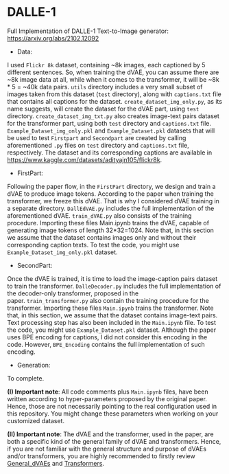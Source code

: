 # DALLE-1
Full Implementation of DALLE-1 Text-to-Image generator: https://arxiv.org/abs/2102.12092

* Data:

I used `Flickr 8k` dataset, containing ~8k images, each captioned by 5 different sentences. So, when training the dVAE, you can assume there are ~8k image data at all, while when it comes to the transformer, it will be ~8k * 5 = ~40k data pairs. `utils` directory includes a very small subset of images taken from this dataset (`test` directory), along with `captions.txt` file that contains all captions for the dataset. `create_dataset_img_only.py`, as its name suggests, will create the dataset for the dVAE part, using `test` directory. `create_dataset_img_txt.py` also creates image-text pairs dataset for the transformer part, using both `test` directory and `captions.txt` file. `Example_Dataset_img_only.pkl` and `Example_Dataset.pkl` datasets that will be used to test `Firstpart` and `Secondpart` are created by calling aforementioned `.py` files on `test` directory and `captions.txt` file, respectively. The dataset and its corresponding captions are available in https://www.kaggle.com/datasets/adityajn105/flickr8k.


* FirstPart:

Following the paper flow, in the `FirstPart` directory, we design and train a dVAE to produce image tokens. According to the paper when training the transformer, we freeze this dVAE. That is why I considered dVAE training in a separate directory. `DallEdVAE.py` includes the full implementation of the aforementioned dVAE. `train_dVAE.py` also consists of the training procedure. Importing these files Main.ipynb trains the dVAE, capable of generating image tokens of length 32*32=1024. Note that, in this section we assume that the dataset contains images only and without their corresponding caption texts. To test the code, you might use `Example_Dataset_img_only.pkl` dataset.

* SecondPart:

Once the dVAE is trained, it is time to load the image-caption pairs dataset to train the transformer. `DalleDecoder.py` includes the full implementation of the decoder-only transformer, proposed in the paper. `train_transformer.py` also contain the training procedure for the transformer. Importing these files `Main.ipynb` trains the transformer. Note that, in this section, we assume that the dataset contains image-text pairs. Text processing step has also been included in the `Main.ipynb` file. To test the code, you might use `Example_Dataset.pkl` dataset. Although the paper uses BPE encoding for captions, I did not consider this encoding in the code. However, `BPE_Encoding` contains the full implementation of such encoding.

* Generation:

To complete.

**(I) Important note**: All code comments plus `Main.ipynb` files, have been written according to hyper-parameters proposed by the original paper. Hence, those are not necessarily pointing to the real configuration used in this repository. You might change these parameters when working on your customized dataset.

**(II) Important note**: The dVAE and the transformer, used in the paper, are both a specific kind of the general family of dVAE and transformers. Hence, if you are not familiar with the general structure and purpose of dVAEs and/or transformers, you are highly recommended to firstly review [General_dVAEs](https://github.com/MohammadMahdiGhahramani7/dVAE) and [Transformers](https://github.com/MohammadMahdiGhahramani7/MachineTranslation-Transformer).
